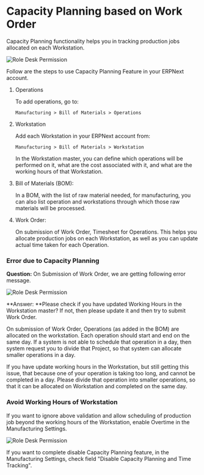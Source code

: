 <!-- add-breadcrumbs -->
# Capacity Planning based on Work Order

Capacity Planning functionality helps you in tracking production jobs allocated on each Workstation.

<img alt="Role Desk Permission" class="screenshot" src="{{docs_base_url}}/v12/assets/img/articles/capacity-1.png">

Follow are the steps to use Capacity Planning Feature in your ERPNext account.

1.  Operations

    To add operations, go to:

    `Manufacturing > Bill of Materials > Operations`

2.  Workstation

    Add each Workstation in your ERPNext account from:

    `Manufacturing > Bill of Materials > Workstation`

    In the Workstation master, you can define which operations will be performed on it, what are the cost associated with it, and what are the working hours of that Workstation.

3.  Bill of Materials (BOM):

    In a BOM, with the list of raw material needed, for manufacturing, you can also list operation and workstations through which those raw materials will be processed.

4.  Work Order:

    On submission of Work Order, Timesheet for Operations. This helps you allocate production jobs on each Workstation, as well as you can update actual time taken for each Operation.

### Error due to Capacity Planning

**Question:** On Submission of Work Order, we are getting following error message.

<img alt="Role Desk Permission" class="screenshot" src="{{docs_base_url}}/v12/assets/img/articles/capacity-2.png">

**Answer: **Please check if you have updated Working Hours in the Workstation master? If not, then please update it and then try to submit Work Order.

On submission of Work Order, Operations (as added in the BOM) are allocated on the workstation. Each operation should start and end on the same day. If a system is not able to schedule that operation in a day, then system request you to divide that Project, so that system can allocate smaller operations in a day.

If you have update working hours in the Workstation, but still getting this issue, that because one of your operation is taking too long, and cannot be completed in a day. Please divide that operation into smaller operations, so that it can be allocated on Workstation and completed on the same day.

### Avoid Working Hours of Workstation

If you want to ignore above validation and allow scheduling of production job beyond the working hours of the Workstation, enable
Overtime in the Manufacturing Settings.

<img alt="Role Desk Permission" class="screenshot" src="{{docs_base_url}}/v12/assets/img/articles/capacity-3.png">

If you want to complete disable Capacity Planning feature, in the Manufacturing Settings, check field "Disable Capacity Planning and Time Tracking".

